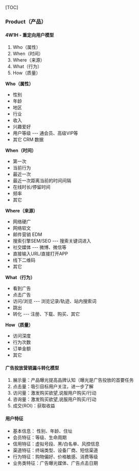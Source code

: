[TOC]

### Product（产品）

#### 4W1H - 重定向用户模型
 
1. Who（属性）
2. When（时间）
3. Where（来源）
4. What（行为）
5. How（质量）

**Who（属性）**
* 性别
* 年龄
* 地区
* 行业
* 收入
* 兴趣爱好
* 用户等级 --- 通会员、高级VIP等
* 其它 CRM 数据

**When（时间）**
* 第一次
* 当前行为
* 最近一次
* 最近一次距离当前的时间间隔
* 在线时长/停留时间
* 频率
* 其它

**Where（来源）**
* 网络硬广
* 网络软文
* 邮件营销 EDM
* 搜索引擎SEM/SEO --- 搜索关键词进入
* 社交媒体 --- 微博、微信等
* 直接输入URL/直接打开APP
* 线下二维码
* 其它

**What（行为）**
* 看到广告
* 点击广告
* 访问/浏览 --- 浏览记录/轨迹、站内搜索词
* 跳出
* 转化 --- 注册、下载、购买、其它

**How（质量）**
* 访问深度
* 行为次数
* 订单金额
* 其它


#### 广告投放营销漏斗转化模型

1. 展示量：产品曝光提高品牌认知（曝光是广告投放的首要任务
2. 点击量：吸引目标用户关注，进一步了解
3. 访问量：激发购买欲望,说服用户购买/行动
4. 咨询量：激发购买欲望,说服用户购买/行动
5. 成交(ROI)：获取收益


#### 用户特征

* 基本信息： 性别、年龄、住址
* 会员特征：等级、生命周期
* 信用特征：虚拟号段、黑/白名单、风控信息
* 渠道特征：终端类型、设备厂商、短信渠道
* 行为特征：购物偏好、价格敏感、消费等级
* 业务类特征：广告曝光媒体、广告点击日期
